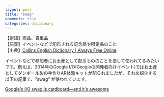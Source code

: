 ```yaml
---
layout: post
title: "swag"
comments: true
categories: dictionary
---
```


【訳語】商品、貴重品  
【語義】イベントなどで配布される記念品や限定品のこと  
【出典】[Collins English Dictionary | Always Free Online](http://www.collinsdictionary.com/dictionary/english/swag)  

イベントなどで参加者にお土産として配るもののことを指して使われてるみたいです。例えば、2014年のGoogle I/O(Googleの開発者向けイベント)ではお土産としてダンボール製の手作りAR体験キットが配られましたが、それを紹介する以下の記事で、"swag" が使われています。

[Google's I/O swag is cardboard—and it's awesome][77]

[77]: http://www.dailydot.com/technology/google-i-o-project-cardboard/
